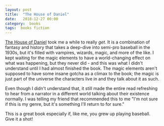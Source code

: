```yaml
---
layout: post
title:  "The House of Daniel"
date:   2018-12-27 00:00
category:  books
tags:  books fiction
---
```


[The House of Daniel](http://turtledove.wikia.com/wiki/The_House_of_Daniel) took me a while to really *get*. It is a combination of fantasy and history that takes a deep-dive into semi-pro baseball in the 1930s, but it's filled with vampires, wizards, magic, and more of the like. I kept waiting for the magic elements to have a world-changing effect on what was happening, but they never did - and this was what I didn't understand until I had almost finished the book. The magic elements aren't supposed to have some insane gotcha as a climax to the book; the magic is just part of the universe the characters live in and they talk about it as such. 

Even though I didn't understand that, it still made the entire read refreshing to hear from a narrator in a different world talking about their existence normally. I was telling my friend that recommended this to me "I'm not sure if this is my genre, but it's something I'll return to for sure."

This is a great book especially if, like me, you grew up playing baseball. Give it a shot!